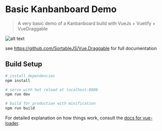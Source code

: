 # Basic Kanbanboard Demo

> A very basic demo of a Kanbanboard build with VueJs + Vuetify + VueDraggable

![alt text](https://github.com/ArmandJ77/BasicKanbanBoardDemo/blob/master/demo.gif "Demo.gif")

see https://github.com/SortableJS/Vue.Draggable for full documentation

## Build Setup

``` bash
# install dependencies
npm install

# serve with hot reload at localhost:8080
npm run dev

# build for production with minification
npm run build
```

For detailed explanation on how things work, consult the [docs for vue-loader](http://vuejs.github.io/vue-loader).
